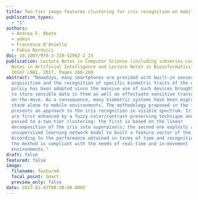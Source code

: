 ```yaml
---
title: Two-tier image features clustering for iris recognition on mobile
publication_types:
  - "1"
authors:
  - Andrea F. Abate
  - admin
  - Francesco D’Aniello
  - Fabio Narducci
doi: 10.1007/978-3-319-52962-2_23
publication: Lecture Notes in Computer Science (including subseries Lecture
  Notes in Artificial Intelligence and Lecture Notes in Bioinformatics) Volume
  10147 LNAI, 2017, Pages 260-269
abstract: "Nowadays, many smartphones are provided with built-in sensors for the
  acquisition and the recognition of specific biometric traits of the user. This
  policy has been adopted since the massive use of such devices brought the user
  to store sensible data in them as well as effectuate sensitive transactions
  on-the-move. As a consequence, many biometric systems have been migrated from
  stand alone to mobile environments. The methodology proposed in the following
  presents an approach to the iris recognition in visible spectrum. Iris images
  are first enhanced by a fuzzy color/contrast preserving technique and then
  passed to a two-tier clustering: the first is based on the linear
  decomposition of the iris into superpixels; the second one exploits an
  unsupervised learning network model to built a feature vector of the iris.
  According to the performance obtained in terms of time and recognition rate,
  the method is compliant with the needs of real-time and in-movement
  environments."
draft: false
featured: false
image:
  filename: featured
  focal_point: Smart
  preview_only: false
date: 2017-02-07T08:38:00.000Z
---
```

